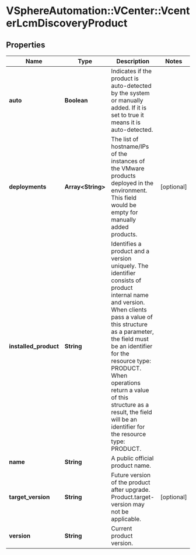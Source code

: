 # VSphereAutomation::VCenter::VcenterLcmDiscoveryProduct

## Properties
Name | Type | Description | Notes
------------ | ------------- | ------------- | -------------
**auto** | **Boolean** | Indicates if the product is auto-detected by the system or manually added. If it is set to true it means it is auto-detected. | 
**deployments** | **Array&lt;String&gt;** | The list of hostname/IPs of the instances of the VMware products deployed in the environment. This field would be empty for manually added products. | [optional] 
**installed_product** | **String** | Identifies a product and a version uniquely.  The identifier consists of product internal name and version.  When clients pass a value of this structure as a parameter, the field must be an identifier for the resource type: PRODUCT. When operations return a value of this structure as a result, the field will be an identifier for the resource type: PRODUCT. | 
**name** | **String** | A public official product name. | 
**target_version** | **String** | Future version of the product after upgrade. Product.target-version may not be applicable. | [optional] 
**version** | **String** | Current product version. | 


